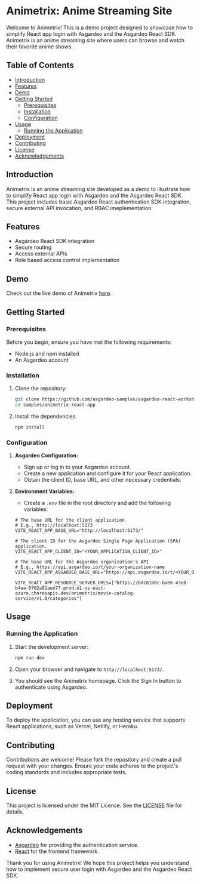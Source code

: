 # Animetrix: Anime Streaming Site

Welcome to Animetrix! This is a demo project designed to showcase how to simplify React app login with Asgardeo and the Asgardeo React SDK. Animetrix is an anime streaming site where users can browse and watch their favorite anime shows.

## Table of Contents

- [Introduction](#introduction)
- [Features](#features)
- [Demo](#demo)
- [Getting Started](#getting-started)
  - [Prerequisites](#prerequisites)
  - [Installation](#installation)
  - [Configuration](#configuration)
- [Usage](#usage)
  - [Running the Application](#running-the-application)
- [Deployment](#deployment)
- [Contributing](#contributing)
- [License](#license)
- [Acknowledgements](#acknowledgements)

## Introduction

Animetrix is an anime streaming site developed as a demo to illustrate how to simplify React app login with Asgardeo and the Asgardeo React SDK. This project includes basic Asgardeo React authentication SDK integration, secure external API invocation, and RBAC imeplementation.

## Features

- Asgardeo React SDK integration
- Secure routing
- Access external APIs
- Role based access control implementation

## Demo

Check out the live demo of Animetrix [here](#).

## Getting Started

### Prerequisites

Before you begin, ensure you have met the following requirements:

- Node.js and npm installed
- An Asgardeo account

### Installation

1. Clone the repository:
    ```sh
    git clone https://github.com/asgardeo-samples/asgardeo-react-workshop.git
    cd samples/animetrix-react-app
    ```

2. Install the dependencies:
    ```sh
    npm install
    ```

### Configuration

1. **Asgardeo Configuration:**
   - Sign up or log in to your Asgardeo account.
   - Create a new application and configure it for your React application.
   - Obtain the client ID, base URL, and other necessary credentials.

2. **Environment Variables:**
   - Create a `.env` file in the root directory and add the following variables:
    ```env
    # The base URL for the client application
    # E.g., http://localhost:5173
    VITE_REACT_APP_BASE_URL="http://localhost:5173/"

    # The client ID for the Asgardeo Single Page Application (SPA) application.
    VITE_REACT_APP_CLIENT_ID="<YOUR_APPLICATION_CLIENT_ID>"

    # The base URL for the Asgardeo organization's API
    # E.g., https://api.asgardeo.io/t/your-organization-name
    VITE_REACT_APP_ASGARDEO_BASE_URL="https://api.asgardeo.io/t/<YOUR_ORGANIZATION_NAME>"

    VITE_REACT_APP_RESOURCE_SERVER_URLS=["https://bdc81b0c-bae6-43e8-b4aa-0702a82aee77-prod.e1-us-east-azure.choreoapis.dev/animetrix/movie-catalog-service/v1.0/categories"]
    ```

## Usage

### Running the Application

1. Start the development server:
    ```sh
    npm run dev
    ```

2. Open your browser and navigate to `http://localhost:5173/`.

3. You should see the Animetrix homepage. Click the Sign In button to authenticate using Asgardeo.

## Deployment

To deploy the application, you can use any hosting service that supports React applications, such as Vercel, Netlify, or Heroku.

## Contributing

Contributions are welcome! Please fork the repository and create a pull request with your changes. Ensure your code adheres to the project's coding standards and includes appropriate tests.

## License

This project is licensed under the MIT License. See the [LICENSE](LICENSE) file for details.

## Acknowledgements

- [Asgardeo](https://wso2.com/asgardeo/) for providing the authentication service.
- [React](https://reactjs.org/) for the frontend framework.

Thank you for using Animetrix! We hope this project helps you understand how to implement secure user login with Asgardeo and the Asgardeo React SDK.
